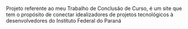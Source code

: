 Projeto referente ao meu Trabalho de Conclusão de Curso, é um site que tem o propósito de conectar idealizadores de projetos tecnológicos à desenvolvedores do Instituto Federal do Paraná
